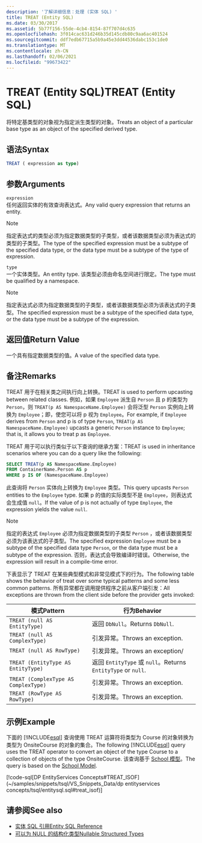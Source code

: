 ```yaml
---
description: '了解详细信息：处理 (实体 SQL) '
title: TREAT (Entity SQL)
ms.date: 03/30/2017
ms.assetid: 5b77f156-55de-4cb4-8154-87f707d4c635
ms.openlocfilehash: 3f014cac631d246b35d145cdb80c9aa6ac401524
ms.sourcegitcommit: ddf7edb67715a5b9a45e3dd44536dabc153c1de0
ms.translationtype: MT
ms.contentlocale: zh-CN
ms.lasthandoff: 02/06/2021
ms.locfileid: "99673422"
---
```

# <a name="treat-entity-sql"></a><span data-ttu-id="f5c32-103">TREAT (Entity SQL)</span><span class="sxs-lookup"><span data-stu-id="f5c32-103">TREAT (Entity SQL)</span></span>

<span data-ttu-id="f5c32-104">将特定基类型的对象视为指定派生类型的对象。</span><span class="sxs-lookup"><span data-stu-id="f5c32-104">Treats an object of a particular base type as an object of the specified derived type.</span></span>  
  
## <a name="syntax"></a><span data-ttu-id="f5c32-105">语法</span><span class="sxs-lookup"><span data-stu-id="f5c32-105">Syntax</span></span>  
  
```sql  
TREAT ( expression as type)  
```  
  
## <a name="arguments"></a><span data-ttu-id="f5c32-106">参数</span><span class="sxs-lookup"><span data-stu-id="f5c32-106">Arguments</span></span>  

 `expression`  
 <span data-ttu-id="f5c32-107">任何返回实体的有效查询表达式。</span><span class="sxs-lookup"><span data-stu-id="f5c32-107">Any valid query expression that returns an entity.</span></span>  
  
> [!NOTE]
> <span data-ttu-id="f5c32-108">指定表达式的类型必须为指定数据类型的子类型，或者该数据类型必须为表达式的类型的子类型。</span><span class="sxs-lookup"><span data-stu-id="f5c32-108">The type of the specified expression must be a subtype of the specified data type, or the data type must be a subtype of the type of expression.</span></span>  
  
 `type`  
 <span data-ttu-id="f5c32-109">一个实体类型。</span><span class="sxs-lookup"><span data-stu-id="f5c32-109">An entity type.</span></span> <span data-ttu-id="f5c32-110">该类型必须由命名空间进行限定。</span><span class="sxs-lookup"><span data-stu-id="f5c32-110">The type must be qualified by a namespace.</span></span>  
  
> [!NOTE]
> <span data-ttu-id="f5c32-111">指定表达式必须为指定数据类型的子类型，或者该数据类型必须为该表达式的子类型。</span><span class="sxs-lookup"><span data-stu-id="f5c32-111">The specified expression must be a subtype of the specified data type, or the data type must be a subtype of the expression.</span></span>  
  
## <a name="return-value"></a><span data-ttu-id="f5c32-112">返回值</span><span class="sxs-lookup"><span data-stu-id="f5c32-112">Return Value</span></span>  

 <span data-ttu-id="f5c32-113">一个具有指定数据类型的值。</span><span class="sxs-lookup"><span data-stu-id="f5c32-113">A value of the specified data type.</span></span>  
  
## <a name="remarks"></a><span data-ttu-id="f5c32-114">备注</span><span class="sxs-lookup"><span data-stu-id="f5c32-114">Remarks</span></span>  

 <span data-ttu-id="f5c32-115">TREAT 用于在相关类之间执行向上转换。</span><span class="sxs-lookup"><span data-stu-id="f5c32-115">TREAT is used to perform upcasting between related classes.</span></span> <span data-ttu-id="f5c32-116">例如，如果 `Employee` 派生自 `Person` 且 p 的类型为 `Person`，则 `TREAT(p AS NamespaceName.Employee)` 会将泛型 `Person` 实例向上转换为 `Employee`；即，使您可以将 p 视为 `Employee`。</span><span class="sxs-lookup"><span data-stu-id="f5c32-116">For example, if `Employee` derives from `Person` and p is of type `Person`, `TREAT(p AS NamespaceName.Employee)` upcasts a generic `Person` instance to `Employee`; that is, it allows you to treat p as `Employee`.</span></span>  
  
 <span data-ttu-id="f5c32-117">TREAT 用于可以执行类似于以下查询的继承方案：</span><span class="sxs-lookup"><span data-stu-id="f5c32-117">TREAT is used in inheritance scenarios where you can do a query like the following:</span></span>  
  
```sql  
SELECT TREAT(p AS NamespaceName.Employee)  
FROM ContainerName.Person AS p  
WHERE p IS OF (NamespaceName.Employee)
```  
  
 <span data-ttu-id="f5c32-118">此查询将 `Person` 实体向上转换为 `Employee` 类型。</span><span class="sxs-lookup"><span data-stu-id="f5c32-118">This query upcasts `Person` entities to the `Employee` type.</span></span> <span data-ttu-id="f5c32-119">如果 p 的值的实际类型不是 `Employee`，则表达式会生成值 `null`。</span><span class="sxs-lookup"><span data-stu-id="f5c32-119">If the value of p is not actually of type `Employee`, the expression yields the value `null`.</span></span>  
  
> [!NOTE]
> <span data-ttu-id="f5c32-120">指定的表达式 `Employee` 必须为指定数据类型的子类型 `Person` ，或者该数据类型必须为该表达式的子类型。</span><span class="sxs-lookup"><span data-stu-id="f5c32-120">The specified expression `Employee` must be a subtype of the specified data type `Person`, or the data type must be a subtype of the expression.</span></span> <span data-ttu-id="f5c32-121">否则，表达式会导致编译时错误。</span><span class="sxs-lookup"><span data-stu-id="f5c32-121">Otherwise, the expression will result in a compile-time error.</span></span>  
  
 <span data-ttu-id="f5c32-122">下表显示了 TREAT 在某些典型模式和非常见模式下的行为。</span><span class="sxs-lookup"><span data-stu-id="f5c32-122">The following table shows the behavior of treat over some typical patterns and some less common patterns.</span></span> <span data-ttu-id="f5c32-123">所有异常都在调用提供程序之前从客户端引发：</span><span class="sxs-lookup"><span data-stu-id="f5c32-123">All exceptions are thrown from the client side before the provider gets invoked:</span></span>  
  
|<span data-ttu-id="f5c32-124">模式</span><span class="sxs-lookup"><span data-stu-id="f5c32-124">Pattern</span></span>|<span data-ttu-id="f5c32-125">行为</span><span class="sxs-lookup"><span data-stu-id="f5c32-125">Behavior</span></span>|  
|-------------|--------------|  
|`TREAT (null AS EntityType)`|<span data-ttu-id="f5c32-126">返回 `DbNull`。</span><span class="sxs-lookup"><span data-stu-id="f5c32-126">Returns `DbNull`.</span></span>|  
|`TREAT (null AS ComplexType)`|<span data-ttu-id="f5c32-127">引发异常。</span><span class="sxs-lookup"><span data-stu-id="f5c32-127">Throws an exception.</span></span>|  
|`TREAT (null AS RowType)`|<span data-ttu-id="f5c32-128">引发异常。</span><span class="sxs-lookup"><span data-stu-id="f5c32-128">Throws an exception/</span></span>|  
|`TREAT (EntityType AS EntityType)`|<span data-ttu-id="f5c32-129">返回 `EntityType` 或 `null`。</span><span class="sxs-lookup"><span data-stu-id="f5c32-129">Returns `EntityType` or `null`.</span></span>|  
|`TREAT (ComplexType AS ComplexType)`|<span data-ttu-id="f5c32-130">引发异常。</span><span class="sxs-lookup"><span data-stu-id="f5c32-130">Throws an exception.</span></span>|  
|`TREAT (RowType AS RowType)`|<span data-ttu-id="f5c32-131">引发异常。</span><span class="sxs-lookup"><span data-stu-id="f5c32-131">Throws an exception.</span></span>|  
  
## <a name="example"></a><span data-ttu-id="f5c32-132">示例</span><span class="sxs-lookup"><span data-stu-id="f5c32-132">Example</span></span>  

 <span data-ttu-id="f5c32-133">下面的 [!INCLUDE[esql](../../../../../../includes/esql-md.md)] 查询使用 TREAT 运算符将类型为 Course 的对象转换为类型为 OnsiteCourse 的对象的集合。</span><span class="sxs-lookup"><span data-stu-id="f5c32-133">The following [!INCLUDE[esql](../../../../../../includes/esql-md.md)] query uses the TREAT operator to convert an object of the type Course to a collection of objects of the type OnsiteCourse.</span></span> <span data-ttu-id="f5c32-134">该查询基于 [School 模型](/previous-versions/dotnet/netframework-4.0/bb896300(v=vs.100))。</span><span class="sxs-lookup"><span data-stu-id="f5c32-134">The query is based on the [School Model](/previous-versions/dotnet/netframework-4.0/bb896300(v=vs.100)).</span></span>  
  
 [!code-sql[DP EntityServices Concepts#TREAT_ISOF](~/samples/snippets/tsql/VS_Snippets_Data/dp entityservices concepts/tsql/entitysql.sql#treat_isof)]  
  
## <a name="see-also"></a><span data-ttu-id="f5c32-135">请参阅</span><span class="sxs-lookup"><span data-stu-id="f5c32-135">See also</span></span>

- [<span data-ttu-id="f5c32-136">实体 SQL 引用</span><span class="sxs-lookup"><span data-stu-id="f5c32-136">Entity SQL Reference</span></span>](entity-sql-reference.md)
- [<span data-ttu-id="f5c32-137">可以为 NULL 的结构化类型</span><span class="sxs-lookup"><span data-stu-id="f5c32-137">Nullable Structured Types</span></span>](nullable-structured-types-entity-sql.md)
